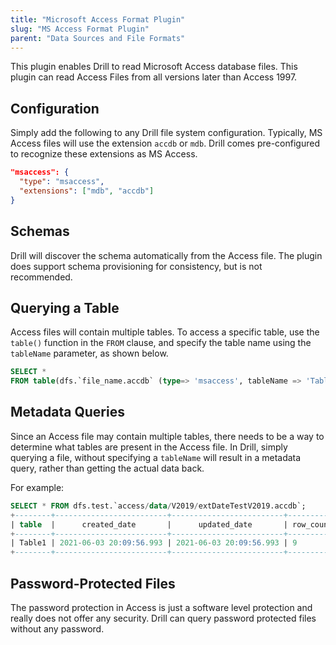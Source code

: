 ```yaml
---
title: "Microsoft Access Format Plugin"
slug: "MS Access Format Plugin"
parent: "Data Sources and File Formats"
---
```


This plugin enables Drill to read Microsoft Access database files. This plugin can read Access Files from all versions later than Access 1997.

## Configuration
Simply add the following to any Drill file system configuration.  Typically, MS Access files will use the extension `accdb` or `mdb`.  Drill comes pre-configured to recognize these extensions as MS Access.

```json
"msaccess": {
  "type": "msaccess",
  "extensions": ["mdb", "accdb"]
}
```

## Schemas
Drill will discover the schema automatically from the Access file.  The plugin does support schema provisioning for consistency, but is not recommended.

## Querying a Table
Access files will contain multiple tables.  To access a specific table, use the `table()` function in the `FROM` clause, and specify the table name using the `tableName` parameter, as shown below.

```sql
SELECT * 
FROM table(dfs.`file_name.accdb` (type=> 'msaccess', tableName => 'Table1'))
```

## Metadata Queries
Since an Access file may contain multiple tables, there needs to be a way to determine what tables are present in the Access file.  In Drill, simply querying a file, without specifying a `tableName` will result in a metadata query, rather than getting the actual data back.  

For example:

```sql
SELECT * FROM dfs.test.`access/data/V2019/extDateTestV2019.accdb`;
+--------+-------------------------+-------------------------+-----------+-----------+----------------------------------------------------------------------+
| table  |      created_date       |      updated_date       | row_count | col_count |                               columns                                |
+--------+-------------------------+-------------------------+-----------+-----------+----------------------------------------------------------------------+
| Table1 | 2021-06-03 20:09:56.993 | 2021-06-03 20:09:56.993 | 9         | 6         | ["ID","Field1","DateExt","DateNormal","DateExtStr","DateNormalCalc"] |
+--------+-------------------------+-------------------------+-----------+-----------+----------------------------------------------------------------------+

```


## Password-Protected Files
The password protection in Access is just a software level protection and really does not offer any security.  Drill can query password protected files without any password.
